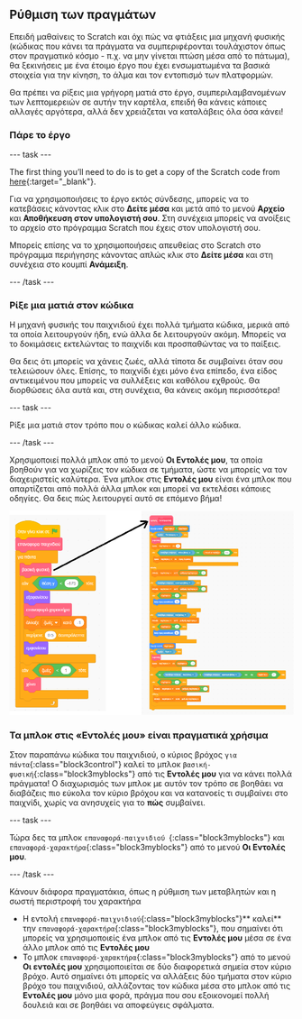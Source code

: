 ## Ρύθμιση των πραγμάτων

Επειδή μαθαίνεις το Scratch και όχι πώς να φτιάξεις μια μηχανή φυσικής (κώδικας που κάνει τα πράγματα να συμπεριφέρονται τουλάχιστον όπως στον πραγματικό κόσμο - π.χ. να μην γίνεται πτώση μέσα από το πάτωμα), θα ξεκινήσεις με ένα έτοιμο έργο που έχει ενσωματωμένα τα βασικά στοιχεία για την κίνηση, το άλμα και τον εντοπισμό των πλατφορμών.

Θα πρέπει να ρίξεις μια γρήγορη ματιά στο έργο, συμπεριλαμβανομένων των λεπτομερειών σε αυτήν την καρτέλα, επειδή θα κάνεις κάποιες αλλαγές αργότερα, αλλά δεν χρειάζεται να καταλάβεις όλα όσα κάνει!

### Πάρε το έργο

\--- task \---

The first thing you’ll need to do is to get a copy of the Scratch code from [here](https://scratch.mit.edu/projects/454114430){:target="_blank"}.

Για να χρησιμοποιήσεις το έργο εκτός σύνδεσης, μπορείς να το κατεβάσεις κάνοντας κλικ στο **Δείτε μέσα** και μετά από το μενού **Αρχείο** και **Αποθήκευση στον υπολογιστή σου**. Στη συνέχεια μπορείς να ανοίξεις το αρχείο στο πρόγραμμα Scratch που έχεις στον υπολογιστή σου.

Μπορείς επίσης να το χρησιμοποιήσεις απευθείας στο Scratch στο πρόγραμμα περιήγησης κάνοντας απλώς κλικ στο **Δείτε μέσα** και στη συνέχεια στο κουμπί **Ανάμειξη**.

\--- /task \---

### Ρίξε μια ματιά στον κώδικα

Η μηχανή φυσικής του παιχνιδιού έχει πολλά τμήματα κώδικα, μερικά από τα οποία λειτουργούν ήδη, ενώ άλλα δε λειτουργούν ακόμη. Μπορείς να το δοκιμάσεις εκτελώντας το παιχνίδι και προσπαθώντας να το παίξεις.

Θα δεις ότι μπορείς να χάνεις ζωές, αλλά τίποτα δε συμβαίνει όταν σου τελειώσουν όλες. Επίσης, το παιχνίδι έχει μόνο ένα επίπεδο, ένα είδος αντικειμένου που μπορείς να συλλέξεις και καθόλου εχθρούς. Θα διορθώσεις όλα αυτά και, στη συνέχεια, θα κάνεις ακόμη περισσότερα!

\--- task \---

Ρίξε μια ματιά στον τρόπο που ο κώδικας καλεί άλλο κώδικα.

\--- /task \---

Χρησιμοποιεί πολλά μπλοκ από το μενού **Οι Εντολές μου**, τα οποία βοηθούν για να χωρίζεις τον κώδικα σε τμήματα, ώστε να μπορείς να τον διαχειριστείς καλύτερα. Ένα μπλοκ στις **Εντολές μου** είναι ένα μπλοκ που απαρτίζεται από πολλά άλλα μπλοκ και μπορεί να εκτελέσει κάποιες οδηγίες. Θα δεις πώς λειτουργεί αυτό σε επόμενο βήμα!

![](images/setup2and3.png)

### Τα μπλοκ στις «Εντολές μου» είναι πραγματικά χρήσιμα

Στον παραπάνω κώδικα του παιχνιδιού, ο κύριος βρόχος `για πάντα`{:class="block3control"} καλεί το μπλοκ `βασική-φυσική`{:class="block3myblocks"} από τις **Εντολές μου** για να κάνει πολλά πράγματα! Ο διαχωρισμός των μπλοκ με αυτόν τον τρόπο σε βοηθάει να διαβάζεις πιο εύκολα τον κύριο βρόχου και να κατανοείς τι συμβαίνει στο παιχνίδι, χωρίς να ανησυχείς για το **πώς** συμβαίνει.

\--- task \---

Τώρα δες τα μπλοκ `επαναφορά-παιχνιδιού `{:class="block3myblocks"} και `επαναφορά-χαρακτήρα`{:class="block3myblocks"} από το μενού **Οι Εντολές μου**.

\--- /task \---

Κάνουν διάφορα πραγματάκια, όπως η ρύθμιση των μεταβλητών και η σωστή περιστροφή του χαρακτήρα

- Η εντολή `επαναφορά-παιχνιδιού`{:class="block3myblocks"}** καλεί** την `επαναφορά-χαρακτήρα`{:class="block3myblocks"}, που σημαίνει ότι μπορείς να χρησιμοποιείς ένα μπλοκ από τις **Εντολές μου** μέσα σε ένα άλλο μπλοκ από τις **Εντολές μου**
- Το μπλοκ `επαναφορά-χαρακτήρα`{:class="block3myblocks"} από το μενού **Οι εντολές μου** χρησιμοποιείται σε δύο διαφορετικά σημεία στον κύριο βρόχο. Αυτό σημαίνει ότι μπορείς να αλλάξεις δύο τμήματα στον κύριο βρόχο του παιχνιδιού, αλλάζοντας τον κώδικα μέσα στο μπλοκ από τις **Εντολές μου** μόνο μια φορά, πράγμα που σου εξοικονομεί πολλή δουλειά και σε βοηθάει να αποφεύγεις σφάλματα.